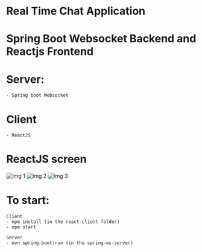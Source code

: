 # Real Time Chat Application
# Spring Boot Websocket Backend and Reactjs Frontend

# Server:
    - Spring boot Websocket

# Client
    - ReactJS

# ReactJS screen

![img 1](https://github.com/HimanshuKumarSahu/Real-Time-Chat-Application/assets/125769379/24a58a39-5c43-4df9-bee1-7edced9d5a2f)
![img 2](https://github.com/HimanshuKumarSahu/Real-Time-Chat-Application/assets/125769379/a008a1d6-d2f6-4846-8aff-c8f4b60b24aa)
![img 3](https://github.com/HimanshuKumarSahu/Real-Time-Chat-Application/assets/125769379/048e8609-a35c-4df3-8a16-d78c3147e823)


# To start:
    
    Client
    - npm install (in the react-client folder)
    - npm start
    
    Server
    - mvn spring-boot:run (in the spring-ws-server)
